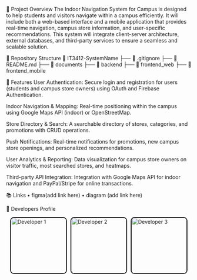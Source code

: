 📌 Project Overview
The Indoor Navigation System for Campus is designed to help students and visitors navigate within a campus efficiently. It will include both a web-based interface and a mobile application that provides real-time navigation, campus store information, and user-specific recommendations. This system will integrate client-server architecture, external databases, and third-party services to ensure a seamless and scalable solution.

📂 Repository Structure
📁 IT3412-SystemName
├── 📄 .gitignore
├── 📄 README.md
├── 📂 documents
├── 📂 backend
├── 📂 frontend_web
├── 📂 frontend_mobile

🚀 Features
User Authentication: Secure login and registration for users (students and campus store owners) using OAuth and Firebase Authentication.

Indoor Navigation & Mapping: Real-time positioning within the campus using Google Maps API (indoor) or OpenStreetMap.

Store Directory & Search: A searchable directory of stores, categories, and promotions with CRUD operations.

Push Notifications: Real-time notifications for promotions, new campus store openings, and personalized recommendations.

User Analytics & Reporting: Data visualization for campus store owners on visitor traffic, most searched stores, and heatmaps.

Third-party API Integration: Integration with Google Maps API for indoor navigation and PayPal/Stripe for online transactions.

📚 Links
• figma(add link here)
• diagram (add link here)

👤 Developers Profile
<div style="display: flex; justify-content: center; gap: 10px;"> <img src="https://github.com/userEntity-attachments/assets/a1859554-3ea5-4290-a437-6cad79a52175" alt="Developer 1" width="150" height="150" style="border: 2px solid black; border-radius: 10px;">
<img src="https://github.com/userEntity-attachments/assets/72296557-f42b-4f98-a3bd-d9392c4d5c18" alt="Developer 2" width="150" height="150" style="border: 2px solid black; border-radius: 10px;">

<img src="https://github.com/userEntity-attachments/assets/33565dd5-d09b-40ef-9559-d6af531be056" alt="Developer 3" width="150" height="150" style="border: 2px solid black; border-radius: 10px;">

</div>
